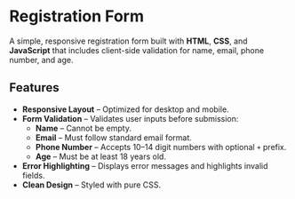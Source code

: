 # Registration Form

A simple, responsive registration form built with **HTML**, **CSS**, and **JavaScript** that includes client-side validation for name, email, phone number, and age.

## Features

- **Responsive Layout** – Optimized for desktop and mobile.
- **Form Validation** – Validates user inputs before submission:
  - **Name** – Cannot be empty.
  - **Email** – Must follow standard email format.
  - **Phone Number** – Accepts 10–14 digit numbers with optional `+` prefix.
  - **Age** – Must be at least 18 years old.
- **Error Highlighting** – Displays error messages and highlights invalid fields.
- **Clean Design** – Styled with pure CSS.
